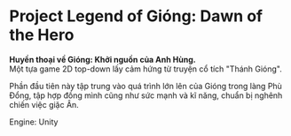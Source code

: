 # Project Legend of Gióng: Dawn of the Hero
**Huyền thoại về Gióng: Khởi nguồn của Anh Hùng.**  
Một tựa game 2D top-down lấy cảm hứng từ truyện cổ tích "Thánh Gióng".

Phần đầu tiên này tập trung vào quá trình lớn lên của Gióng trong làng Phù Đổng, tập hợp đồng mình cũng như sức mạnh và kĩ năng, chuẩn bị nghênh chiến việc giặc Ân.

Engine: Unity
